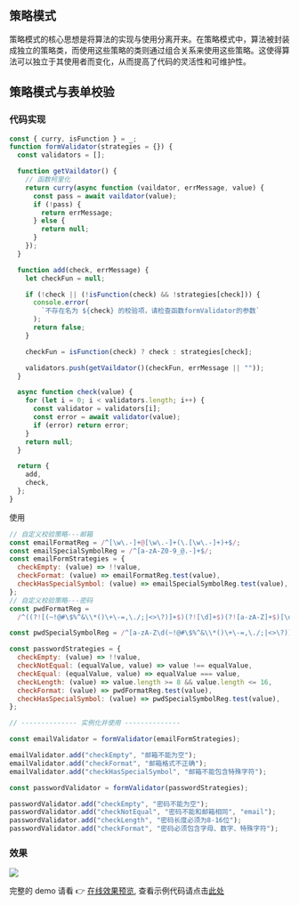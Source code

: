 ## 策略模式

策略模式的核心思想是将算法的实现与使用分离开来。在策略模式中，算法被封装成独立的策略类，而使用这些策略的类则通过组合关系来使用这些策略。这使得算法可以独立于其使用者而变化，从而提高了代码的灵活性和可维护性。

## 策略模式与表单校验

### 代码实现

```js
const { curry, isFunction } = _;
function formValidator(strategies = {}) {
  const validators = [];

  function getVaildator() {
    // 函数柯里化
    return curry(async function (vaildator, errMessage, value) {
      const pass = await vaildator(value);
      if (!pass) {
        return errMessage;
      } else {
        return null;
      }
    });
  }

  function add(check, errMessage) {
    let checkFun = null;

    if (!check || (!isFunction(check) && !strategies[check])) {
      console.error(
        `不存在名为 ${check} 的校验项，请检查函数formValidator的参数`
      );
      return false;
    }

    checkFun = isFunction(check) ? check : strategies[check];

    validators.push(getVaildator()(checkFun, errMessage || ""));
  }

  async function check(value) {
    for (let i = 0; i < validators.length; i++) {
      const validator = validators[i];
      const error = await validator(value);
      if (error) return error;
    }
    return null;
  }

  return {
    add,
    check,
  };
}
```

使用

```js
// 自定义校验策略---邮箱
const emailFormatReg = /^[\w\.-]+@[\w\.-]+(\.[\w\.-]+)+$/;
const emailSpecialSymbolReg = /^[a-zA-Z0-9_@.-]+$/;
const emailFormStrategies = {
  checkEmpty: (value) => !!value,
  checkFormat: (value) => emailFormatReg.test(value),
  checkHasSpecialSymbol: (value) => emailSpecialSymbolReg.test(value),
};
// 自定义校验策略---密码
const pwdFormatReg =
  /^((?![(~!@#\$%^&\\*()\+\-=,\./;|<>\?)]+$)(?![\d]+$)(?![a-zA-Z]+$)[\d(~!@#\$%^&\\*()\+\-=,\./;|<>\?)a-zA-Z]+)$/;

const pwdSpecialSymbolReg = /^[a-zA-Z\d(~!@#\$%^&\\*()\+\-=,\./;|<>\?)]+$/;

const passwordStrategies = {
  checkEmpty: (value) => !!value,
  checkNotEqual: (equalValue, value) => value !== equalValue,
  checkEqual: (equalValue, value) => equalValue === value,
  checkLength: (value) => value.length >= 8 && value.length <= 16,
  checkFormat: (value) => pwdFormatReg.test(value),
  checkHasSpecialSymbol: (value) => pwdSpecialSymbolReg.test(value),
};

// -------------- 实例化并使用 --------------

const emailValidator = formValidator(emailFormStrategies);

emailValidator.add("checkEmpty", "邮箱不能为空");
emailValidator.add("checkFormat", "邮箱格式不正确");
emailValidator.add("checkHasSpecialSymbol", "邮箱不能包含特殊字符");

const passwordValidator = formValidator(passwordStrategies);

passwordValidator.add("checkEmpty", "密码不能为空");
passwordValidator.add("checkNotEqual", "密码不能和邮箱相同", "email");
passwordValidator.add("checkLength", "密码长度必须为8-16位");
passwordValidator.add("checkFormat", "密码必须包含字母、数字、特殊字符");
```

### 效果

![](https://cdn.jsdelivr.net/gh/chenxiaoyao6228/cloudimg@main/2023/design-pattern-strategy.gif)

完整的 demo 请看 👉 [在线效果预览](https://chenxiaoyao6228.github.io/html-preview/?https://github.com/chenxiaoyao6228/fe-notes/blob/main/模式_架构/_demo/strategy-pattern/index.html), 查看示例代码请点击[此处](https://github.com/chenxiaoyao6228/fe-notes/blob/main/模式_架构/_demo/strategy-pattern/index.html)
